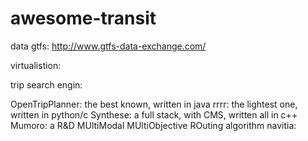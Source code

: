 # awesome-transit

data
gtfs:
http://www.gtfs-data-exchange.com/


virtualistion:


trip search engin:

OpenTripPlanner: the best known, written in java
rrrr: the lightest one, written in python/c
Synthese: a full stack, with CMS, written all in c++
Mumoro: a R&D MUltiModal MUltiObjective ROuting algorithm
navitia: 
